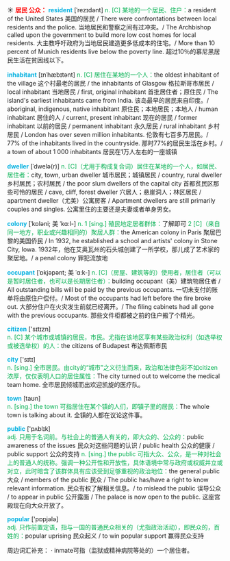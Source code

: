 ☀ <font color="red">**居民 公众：**</font>
<font color="sky blue">**resident**</font> [ˈrezɪdənt]
<font color="#00b050">n. [C] 某地的一个居民、住户：</font>a resident of the United States 美国的居民 / There were confrontations between local residents and the police. 当地居民和警察之间有过冲突。/ The Archbishop called upon the government to build more low cost homes for local residents. 大主教呼吁政府为当地居民建造更多低成本的住宅。/ More than 10 percent of Munich residents live below the poverty line. 超过10％的慕尼黑居民生活在贫困线以下。
           
<font color="sky blue">**inhabitant**</font> [ɪnˈhæbɪtənt]
<font color="#00b050">n. [C] 居住在某地的一个人：</font>the oldest inhabitant of the village 这个村最老的居民 / the inhabitants of Glasgow 格拉斯哥市居民 / local inhabitant 当地居民 / first, original inhabitant 首批居住者；原住民 / The island's earliest inhabitants came from India. 该岛最早的居民来自印度。/ aboriginal, indigenous, native inhabitant 原住民；本地居民；本地人 / human inhabitant 居住的人 / current, present inhabitant 现在的居民 / former inhabitant 以前的居民 / permanent inhabitant 永久居民 / rural inhabitant 乡村居民 / London has over seven million inhabitants. 伦敦有七百多万居民。/ 77% of the inhabitants lived in the countryside. 那时77%的居民生活在乡村。/ a town of about 1 000 inhabitants 居民在1万人左右的一座城镇
           
<font color="sky blue">**dweller**</font> [ˈdwelə(r)]
<font color="#00b050">n. [C]（尤用于构成复合词）居住在某地的一个人，如居民、居住者：</font>city, town, urban dweller 城市居民；城镇居民 / country, rural dweller 乡村居民；农村居民 / the poor slum dwellers of the capital city 首都贫民区那些可怜的居民 / cave, cliff, forest dweller 穴居人；悬崖洞人；林区居民 / apartment dweller（尤美）公寓房客 / Apartment dwellers are still primarily couples and singles. 公寓里住的主要还是夫妻或者单身男女。
                      
<font color="sky blue">**colony**</font> [ˈkɒləni; 美 ˈkɑ:l-]
<font color="#00b050">n. 1 [sing.] 殖民地定居者群体：</font>了解即可 <font color="#00b050">2 [C]（来自同一地方，职业或兴趣相同的）聚居人群：</font>the American colony in Paris 聚居巴黎的美国侨民 / In 1932, he established a school and artists' colony in Stone City, Iowa. 1932年，他在艾奥瓦州的石头城创建了一所学校，那儿成了艺术家的聚居地。/ a penal colony 罪犯流放地

<font color="sky blue">**occupant**</font> [ˈɒkjəpənt; 美 ˈɑ:k-]
<font color="#00b050">n. [C]（房屋、建筑等的）使用者，居住者（可以是暂时居住者，也可以是长期居住者）：</font>building occupant（美）建筑物居住者 / All outstanding bills will be paid by the previous occupants. 一切未支付的账单将由原住户偿付。/ Most of the occupants had left before the fire broke out. 大部分住户在火灾发生前就已经离开。/ The filing cabinets had all gone with the previous occupants. 那些文件柜都被之前的住户搬了个精光。

<font color="sky blue">**citizen**</font> ['sɪtɪzn]  
<font color="#00b050">n. [C] 某个城市或城镇的居民，市民。尤指在该地区享有某些政治权利（如选举权或被选举权）的人：</font>the citizens of Budapest 布达佩斯市民

<font color="sky blue">**city**</font> ['sɪtɪ]  
<font color="#00b050">n. [sing.] 全市居民。由city的“城市”之义衍生而来，政治和法律色彩不如citizen浓厚，仅仅表明人口的居住属性：</font>The city turned out to welcome the medical team home. 全市居民倾城而出欢迎凯旋的医疗队。

<font color="sky blue">**town**</font> [taʊn]  
<font color="#00b050">n. [sing.] the town 可指居住在某个镇的人们，即镇子里的居民：</font>The whole town is talking about it. 全镇的人都在议论这件事。

<font color="sky blue">**public**</font> ['pʌblɪk]  
<font color="#00b050">adj. 只用于名词前。与社会上的普通人有关的，即大众的、公众的：</font>public awareness of the issues 民众对这些问题的认识 / public health 公众的健康 / public support 公众的支持 <font color="#00b050">n. [sing.] the public 可指大众、公众，是一种对社会上的普通人的统称。强调一种公开性和开放性，具体语境中常与政府或权威并立或对立，此时暗含了该群体具有应该受到足够重视的政治地位：</font>the general public 大众 / members of the public 民众 / The public has/have a right to know relevant information. 民众有权了解相关信息。/ to mislead the public 误导公众 / to appear in public 公开露面 / The palace is now open to the public. 这座宫殿现在向大众开放了。

<font color="sky blue">**popular**</font> ['pɒpjələ]  
<font color="#00b050">adj. 只作前置定语，指与一国的普通民众相关的（尤指政治活动），即民众的，百姓的：</font>popular uprising 民众起义 / to win popular support 赢得民众支持

周边词汇补充：
· inmate可指（监狱或精神病院等处的）一个居住者。